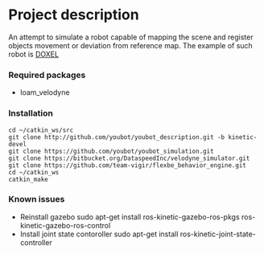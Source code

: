 # Project description

An attempt to simulate a robot capable of mapping the scene and register objects movement or deviation from reference map.
The example of such robot is [DOXEL](https://www.doxel.ai/)

### Required packages

* loam_velodyne

### Installation
	cd ~/catkin_ws/src
    git clone http://github.com/youbot/youbot_description.git -b kinetic-devel
    git clone https://github.com/youbot/youbot_simulation.git
    git clone https://bitbucket.org/DataspeedInc/velodyne_simulator.git
    git clone https://github.com/team-vigir/flexbe_behavior_engine.git
    cd ~/catkin_ws
    catkin_make

### Known issues

* Reinstall gazebo
    sudo apt-get install ros-kinetic-gazebo-ros-pkgs ros-kinetic-gazebo-ros-control
* Install joint state contoroller
    sudo apt-get install ros-kinetic-joint-state-controller
